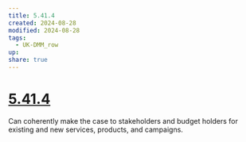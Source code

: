 ```yaml
---
title: 5.41.4
created: 2024-08-28
modified: 2024-08-28
tags:
  - UK-DMM_row
up: 
share: true
---
```

# [5.41.4](5.41.4.md)

Can coherently make the case to stakeholders and budget holders for existing and new services, products, and campaigns.
